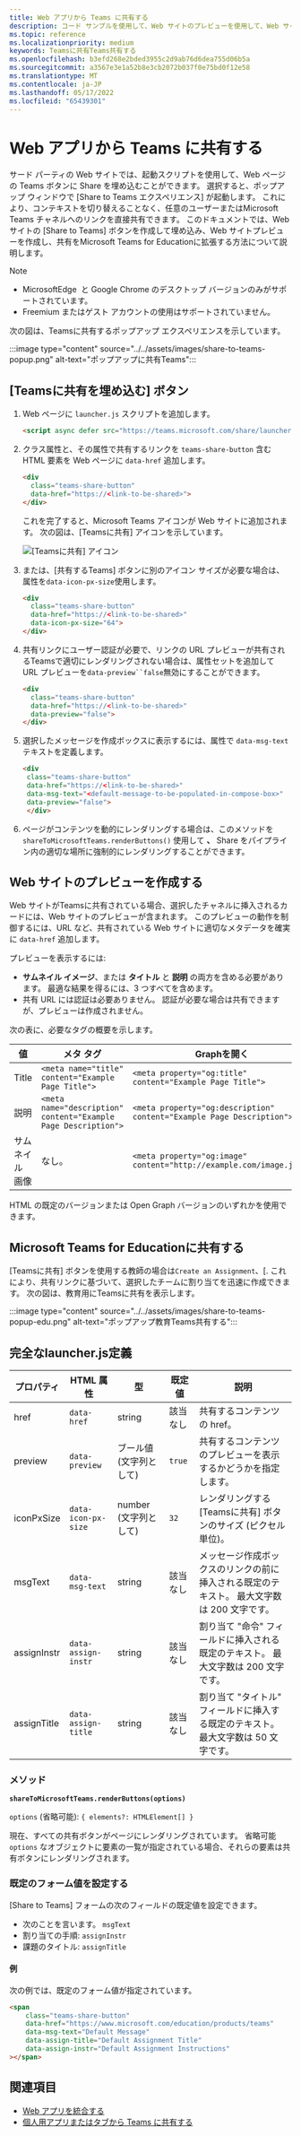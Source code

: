 ```yaml
---
title: Web アプリから Teams に共有する
description: コード サンプルを使用して、Web サイトのプレビューを使用して、Web サイトの埋め込みボタンTeams共有を追加する方法について説明します
ms.topic: reference
ms.localizationpriority: medium
keywords: Teamsに共有Teams共有する
ms.openlocfilehash: b3efd268e2bded3955c2d9ab76d6dea755d06b5a
ms.sourcegitcommit: a3567e3e1a52b8e3cb2072b037f0e75bd0f12e58
ms.translationtype: MT
ms.contentlocale: ja-JP
ms.lasthandoff: 05/17/2022
ms.locfileid: "65439301"
---
```

# <a name="share-to-teams-from-web-apps"></a>Web アプリから Teams に共有する

サード パーティの Web サイトでは、起動スクリプトを使用して、Web ページの Teams ボタンに Share を埋め込むことができます。 選択すると、ポップアップ ウィンドウで [Share to Teams エクスペリエンス] が起動します。 これにより、コンテキストを切り替えることなく、任意のユーザーまたはMicrosoft Teams チャネルへのリンクを直接共有できます。 このドキュメントでは、Web サイトの [Share to Teams] ボタンを作成して埋め込み、Web サイトプレビューを作成し、共有をMicrosoft Teams for Educationに拡張する方法について説明します。

> [!NOTE]
>
> * MicrosoftEdge&nbsp; と Google Chrome のデスクトップ バージョンのみがサポートされています。
> * Freemium またはゲスト アカウントの使用はサポートされていません。  

次の図は、Teamsに共有するポップアップ エクスペリエンスを示しています。

:::image type="content" source="../../assets/images/share-to-teams-popup.png" alt-text="ポップアップに共有Teams":::

## <a name="embed-a-share-to-teams-button"></a>[Teamsに共有を埋め込む] ボタン

1. Web ページに `launcher.js` スクリプトを追加します。

    ```html
    <script async defer src="https://teams.microsoft.com/share/launcher.js"></script>
    ```

1. クラス属性と、その属性で共有するリンクを `teams-share-button` 含む HTML 要素を Web ページに `data-href` 追加します。

    ```html
    <div
      class="teams-share-button"
      data-href="https://<link-to-be-shared>">
    </div>
    ```

    これを完了すると、Microsoft Teams アイコンが Web サイトに追加されます。 次の図は、[Teamsに共有] アイコンを示しています。

    ![[Teamsに共有] アイコン](~/assets/icons/share-to-teams-icon.png)

1. または、[共有するTeams] ボタンに別のアイコン サイズが必要な場合は、属性を`data-icon-px-size`使用します。

    ```html
    <div
      class="teams-share-button"
      data-href="https://<link-to-be-shared>"
      data-icon-px-size="64">
    </div>
    ```

1. 共有リンクにユーザー認証が必要で、リンクの URL プレビューが共有されるTeamsで適切にレンダリングされない場合は、属性セットを追加して URL プレビューを`data-preview``false`無効にすることができます。

    ```html
    <div
      class="teams-share-button"
      data-href="https://<link-to-be-shared>"
      data-preview="false">
    </div>
    ```

1. 選択したメッセージを作成ボックスに表示するには、属性で `data-msg-text` テキストを定義します。

     ```html
     <div
      class="teams-share-button"
      data-href="https://<link-to-be-shared>"
      data-msg-text="<default-message-to-be-populated-in-compose-box>"
      data-preview="false">
      </div>
     ```

1. ページがコンテンツを動的にレンダリングする場合は、このメソッドを `shareToMicrosoftTeams.renderButtons()` 使用して **、** Share をパイプライン内の適切な場所に強制的にレンダリングすることができます。

## <a name="craft-your-website-preview"></a>Web サイトのプレビューを作成する

Web サイトがTeamsに共有されている場合、選択したチャネルに挿入されるカードには、Web サイトのプレビューが含まれます。 このプレビューの動作を制御するには、URL など、共有されている Web サイトに適切なメタデータを確実に `data-href` 追加します。  

プレビューを表示するには:

* **サムネイル イメージ**、または **タイトル** と **説明** の両方を含める必要があります。 最適な結果を得るには、3 つすべてを含めます。
* 共有 URL には認証は必要ありません。 認証が必要な場合は共有できますが、プレビューは作成されません。

次の表に、必要なタグの概要を示します。

|値|メタ タグ| Graphを開く|
|----|----|----|
|Title|`<meta name="title" content="Example Page Title">`|`<meta property="og:title" content="Example Page Title">`|
|説明|`<meta name="description" content="Example Page Description">`|`<meta property="og:description" content="Example Page Description">`|
|サムネイル 画像| なし。 |`<meta property="og:image" content="http://example.com/image.jpg">`|

HTML の既定のバージョンまたは Open Graph バージョンのいずれかを使用できます。

## <a name="share-to-teams-for-education"></a>Microsoft Teams for Educationに共有する

[Teamsに共有] ボタンを使用する教師の場合は`Create an Assignment`、[. これにより、共有リンクに基づいて、選択したチームに割り当てを迅速に作成できます。 次の図は、教育用にTeamsに共有を表示します。

:::image type="content" source="../../assets/images/share-to-teams-popup-edu.png" alt-text="ポップアップ教育Teams共有する":::

## <a name="full-launcherjs-definition"></a>完全なlauncher.js定義

| プロパティ | HTML 属性 | 型 | 既定値 | 説明 |
| -------------- | ---------------------- | --------------------- | ------- | ---------------------------------------------------------------------- |
| href | `data-href` | string | 該当なし | 共有するコンテンツの href。 |
| preview | `data-preview` | ブール値 (文字列として) | `true` | 共有するコンテンツのプレビューを表示するかどうかを指定します。 |
| iconPxSize | `data-icon-px-size` | number (文字列として) | `32` | レンダリングする [Teamsに共有] ボタンのサイズ (ピクセル単位)。 |
| msgText | `data-msg-text` | string | 該当なし | メッセージ作成ボックスのリンクの前に挿入される既定のテキスト。 最大文字数は 200 文字です。 |
| assignInstr | `data-assign-instr` | string | 該当なし | 割り当て "命令" フィールドに挿入される既定のテキスト。 最大文字数は 200 文字です。 |
| assignTitle | `data-assign-title` | string | 該当なし | 割り当て "タイトル" フィールドに挿入する既定のテキスト。 最大文字数は 50 文字です。 |

### <a name="methods"></a>メソッド

**`shareToMicrosoftTeams.renderButtons(options)`**

`options` (省略可能): `{ elements?: HTMLElement[] }`

現在、すべての共有ボタンがページにレンダリングされています。 省略可能 `options` なオブジェクトに要素の一覧が指定されている場合、それらの要素は共有ボタンにレンダリングされます。

### <a name="set-default-form-values"></a>既定のフォーム値を設定する

[Share to Teams] フォームの次のフィールドの既定値を設定できます。

* 次のことを言います。 `msgText`
* 割り当ての手順: `assignInstr`
* 課題のタイトル: `assignTitle`

#### <a name="example"></a>例

 次の例では、既定のフォーム値が指定されています。

```html
<span
    class="teams-share-button"
    data-href="https://www.microsoft.com/education/products/teams"
    data-msg-text="Default Message"
    data-assign-title="Default Assignment Title"
    data-assign-instr="Default Assignment Instructions"
></span>
```

## <a name="see-also"></a>関連項目

* [Web アプリを統合する](~/samples/integrate-web-apps-overview.md)
* [個人用アプリまたはタブから Teams に共有する](share-to-teams-from-personal-app-or-tab.md)
